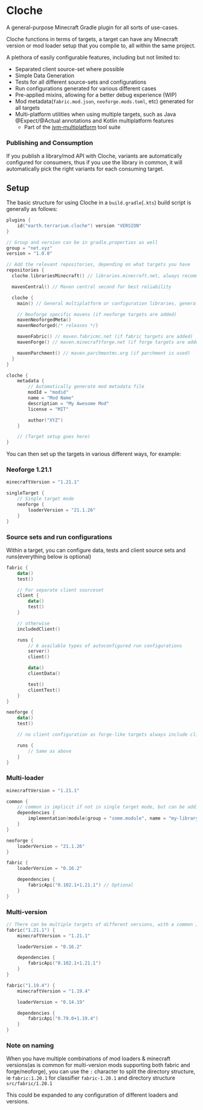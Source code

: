 # Cloche
A general-purpose Minecraft Gradle plugin for all sorts of use-cases.

Cloche functions in terms of targets, a target can have any Minecraft version or mod loader setup that you compile to, all within the same project.

A plethora of easily configurable features, including but not limited to:
- Separated client source-set where possible
- Simple Data Generation
- Tests for all different source-sets and configurations
- Run configurations generated for various different cases
- Pre-applied mixins, allowing for a better debug experience (WIP)
- Mod metadata(`fabric.mod.json`, `neoforge.mods.toml`, etc) generated for all targets
- Multi-platform utilities when using multiple targets, such as Java @Expect/@Actual annotations and Kotlin multiplatform features
  - Part of the [jvm-multiplatform](https://github.com/MsRandom/jvm-multiplatform) tool suite

### Publishing and Consumption
If you publish a library/mod API with Cloche, variants are automatically configured for consumers, thus if you use the library in common, it will automatically pick the right variants for each consuming target.

## Setup
The basic structure for using Cloche in a `build.gradle`(`.kts`) build script is generally as follows:
```kt
plugins {
    id("earth.terrarium.cloche") version "VERSION"
}

// Group and version can be in gradle.properties as well
group = "net.xyz"
version = "1.0.0"

// Add the relevant repositories, depending on what targets you have
repositories {
  cloche.librariesMinecraft() // libraries.minecraft.net, always recommended first as Mojang sometimes publishes non-standard classifiers there which are needed on certain platforms

  mavenCentral() // Maven central second for best reliability

  cloche {
    main() // General multiplatform or configuration libraries, generally not needed in single-target neoforge

    // Neoforge specific mavens (if neoforge targets are added)
    mavenNeoforgedMeta()
    mavenNeoforged(/* releases */)

    mavenFabric() // maven.fabricmc.net (if fabric targets are added)
    mavenForge() // maven.minecraftforge.net (if forge targets are added)

    mavenParchment() // maven.parchmentmc.org (if parchment is used)
  }
}

cloche {
    metadata {
        // Automatically generate mod metadata file
        modId = "modid"
        name = "Mod Name"
        description = "My Awesome Mod"
        license = "MIT"

        author("XYZ")
    }

    // (Target setup goes here)
}
```

You can then set up the targets in various different ways, for example:

### Neoforge 1.21.1
```kt
minecraftVersion = "1.21.1"

singleTarget {
    // Single target mode
    neoforge {
        loaderVersion = "21.1.26"
    }
}
```

### Source sets and run configurations
Within a target, you can configure data, tests and client source sets and runs(everything below is optional)
```kt
fabric {
    data()
    test()

    // For separate client sourceset
    client {
        data()
        test()
    }

    // otherwise
    includedClient()

    runs {
        // 6 available types of autoconfigured run configurations
        server()
        client()

        data()
        clientData()

        test()
        clientTest()
    }
}

neoforge {
    data()
    test()

    // no client configuration as forge-like targets always include client classes

    runs {
        // Same as above
    }
}
```

### Multi-loader
```kt
minecraftVersion = "1.21.1"

common {
    // common is implicit if not in single target mode, but can be additionally configured
    dependencies {
        implementation(module(group = "some.module", name = "my-library", version = "1.0.0"))
    }
}

neoforge {
    loaderVersion = "21.1.26"
}

fabric {
    loaderVersion = "0.16.2"

    dependencies {
        fabricApi("0.102.1+1.21.1") // Optional
    }
}
```

### Multi-version
```kt
// There can be multiple targets of different versions, with a common Jar generated with their common APIs
fabric("1.21.1") {
    minecraftVersion = "1.21.1"

    loaderVersion = "0.16.2"

    dependencies {
        fabricApi("0.102.1+1.21.1")
    }
}

fabric("1.19.4") {
    minecraftVersion = "1.19.4"

    loaderVersion = "0.14.19"

    dependencies {
        fabricApi("0.79.0+1.19.4")
    }
}
```

### Note on naming
When you have multiple combinations of mod loaders & minecraft versions(as is common for multi-version mods supporting both fabric and forge/neoforge),
you can use the `:` character to split the directory structure, ie `fabric:1.20.1` for classifier `fabric-1.20.1` and directory structure `src/fabric/1.20.1`

This could be expanded to any configuration of different loaders and versions.
